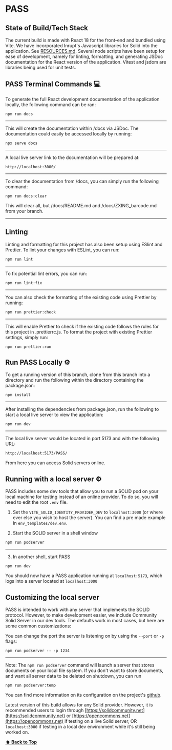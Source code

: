 # PASS

## State of Build/Tech Stack

The current build is made with React 18 for the front-end and bundled using Vite. We have incorporated Inrupt's Javascript libraries for Solid into the application. See [RESOURCES.md](RESOURCES.md). Several node scripts have been setup for ease of development, namely for linting, formatting, and generating JSDoc documentation for the React version of the application. Vitest and jsdom are libraries being used for unit tests.

## PASS Terminal Commands 💻

To generate the full React development documentation of the application locally, the following command can be ran:

```shell
npm run docs
```
---

This will create the documentation within /docs via JSDoc. The documentation could easily be accessed locally by running:

```shell
npx serve docs
```
---

A local live server link to the documentation will be prepared at:

```shell
http://localhost:3000/
```
---

To clear the documentation from /docs, you can simply run the following command:

```shell
npm run docs:clear
```

This will clear all, but /docs/README.md and /docs/ZXING_barcode.md from your branch.

---

## Linting

Linting and formatting for this project has also been setup using ESlint and Prettier. To lint your changes with ESLint, you can run:

```shell
npm run lint
```
---

To fix potential lint errors, you can run:

```shell
npm run lint:fix
```
---

You can also check the formatting of the existing code using Prettier by running:

```shell
npm run prettier:check
```
---

This will enable Prettier to check if the existing code follows the rules for this project in .prettierrc.js. To format the project with existing Prettier settings, simply run:

```shell
npm run prettier:run
```

## Run PASS Locally ⚙️

To get a running version of this branch, clone from this branch into a directory and run the following within the directory containing the package.json:

```shell
npm install
```
---

After installing the dependencies from package.json, run the following to start a local live server to view the application:

```shell
npm run dev
```
---

The local live server would be located in port 5173 and with the following URL:

```shell
http://localhost:5173/PASS/
```

From here you can access Solid servers online.

## Running with a local server ⚙️

PASS includes some dev tools that allow you to run a SOLID pod on your local machine for testing instead of an online provider.
To do so, you will need to edit the root `.env` file.

1. Set the `VITE_SOLID_IDENTITY_PROVIDER_DEV` to `localhost:3000` (or where ever else you wish to host the server). You can find a pre made example in `env_templates/dev.env`.

2. Start the SOLID server in a shell window

```shell
npm run podserver
```

---

3. In another shell, start PASS

```shell
npm run dev
```

You should now have a PASS application running at `localhost:5173`, which logs into a server located at `localhost:3000`

## Customizing the local server

PASS is intended to work with any server that implements the SOLID protocol. However, to make development easier, we include Community Solid Server in our dev tools. The defaults work in most cases, but here are some common customizations:

You can change the port the server is listening on by using the `--port` or `-p` flags:

```shell
npm run podserver -- -p 1234
```
---

Note: The `npm run podserver` command will launch a server that stores documents on your local file system. If you don't want to store documents, and want all server data to be deleted on shutdown, you can run

 ```shell
 npm run podserver:temp
 ```

You can find more information on its configuration on the project's [github](https://github.com/CommunitySolidServer/CommunitySolidServer#configuring-the-server).

Latest version of this build allows for any Solid provider. However, it is recommended users to login through [https://solidcommunity.net](https://solidcommunity.net) or [https://opencommons.net](https://opencommons.net) if testing on a live Solid server, OR `localhost:3000` if testing in a local dev environment while it's still being worked on.

**[⬆️ Back to Top](#pass)**
